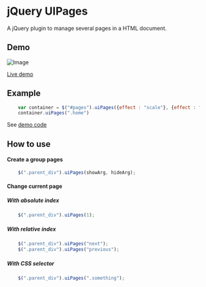 # jQuery UIPages

A jQuery plugin to manage several pages in a HTML document.

## Demo

![Image](https://gogoprog.github.io/jquery-uipages/video.gif)

[Live demo](http://gogoprog.github.io/jquery-uipages/demo/)

## Example

```javascript
    var container = $("#pages").uiPages({effect : "scale"}, {effect : "scale"});
    container.uiPages(".home")
```

See [demo code](https://github.com/gogoprog/jquery-uipages/blob/master/demo/demo.js)

## How to use

#### Create a group pages

```javascript
    $(".parent_div").uiPages(showArg, hideArg);
```

#### Change current page

##### With absolute index

```javascript
    $(".parent_div").uiPages(1);
```

##### With relative index

```javascript
    $(".parent_div").uiPages("next");
    $(".parent_div").uiPages("previous");
```

##### With CSS selector

```javascript
    $(".parent_div").uiPages(".something");
```
